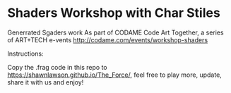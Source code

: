 #  Shaders Workshop with Char Stiles

Generrated Sgaders work 
As part of CODAME Code Art Together, a series of ART+TECH e-vents
http://codame.com/events/workshop-shaders

Instructions:

Copy the .frag code in this repo to https://shawnlawson.github.io/The_Force/, feel free to play more, update, share it with us and enjoy!

